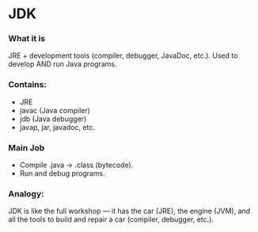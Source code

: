 # JDK

### What it is

JRE + development tools (compiler, debugger, JavaDoc, etc.).
Used to develop AND run Java programs.

### Contains:

- JRE
- javac (Java compiler)
- jdb (Java debugger)
- javap, jar, javadoc, etc.

### Main Job

- Compile .java → .class (bytecode).
- Run and debug programs.

### Analogy:

JDK is like the full workshop — it has the car (JRE), the engine (JVM), and all the tools to build and repair a car (compiler, debugger, etc.).
